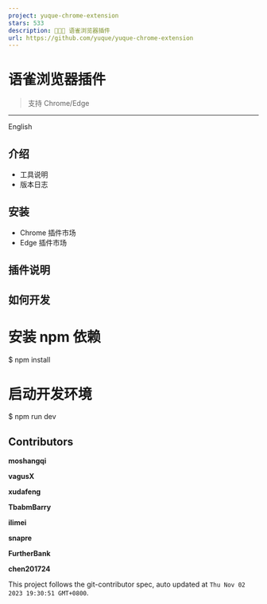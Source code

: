 ```yaml
---
project: yuque-chrome-extension
stars: 533
description: 🚀🚀🚀 语雀浏览器插件
url: https://github.com/yuque/yuque-chrome-extension
---
```


语雀浏览器插件
=======

> 支持 Chrome/Edge

* * *

English

介绍
--

-   工具说明
-   版本日志

安装
--

-   Chrome 插件市场
-   Edge 插件市场

插件说明
----

如何开发
----

# 安装 npm 依赖
$ npm install

# 启动开发环境
$ npm run dev

Contributors
------------

  
**moshangqi**  

  
**vagusX**  

  
**xudafeng**  

  
**TbabmBarry**  

  
**ilimei**  

  
**snapre**  

  
**FurtherBank**  

  
**chen201724**  

This project follows the git-contributor spec, auto updated at `Thu Nov 02 2023 19:30:51 GMT+0800`.
